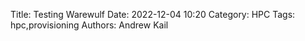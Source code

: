 Title: Testing Warewulf
Date: 2022-12-04 10:20
Category: HPC
Tags: hpc,provisioning
Authors: Andrew Kail
